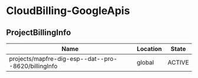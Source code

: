 # CloudBilling-GoogleApis

## ProjectBillingInfo

| Name                                                | Location | State  |
| --------------------------------------------------- | -------- | ------ |
| projects/mapfre-dig-esp--dat--pro--8620/billingInfo | global   | ACTIVE |